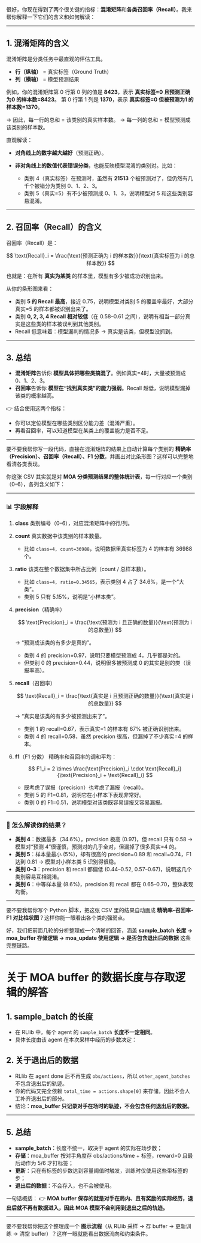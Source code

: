 很好，你现在得到了两个很关键的指标：**混淆矩阵**和**各类召回率（Recall）**。我来帮你解释一下它们的含义和如何解读：

---

## 1. 混淆矩阵的含义

混淆矩阵是分类任务中最直观的评估工具。

* **行（纵轴）** = 真实标签（Ground Truth）
* **列（横轴）** = 模型预测结果

例如，你的混淆矩阵第 0 行第 0 列的值是 **8423**，表示 **真实标签=0 且预测正确为0 的样本数=8423**。
第 0 行第 1 列是 **1370**，表示 **真实标签=0 但被预测为1 的样本数=1370**。

→ 因此，每一行的总和 = 该类别的真实样本数。
→ 每一列的总和 = 模型预测成该类别的样本数。

直观解读：

* **对角线上的数字越大越好**（预测正确）。
* **非对角线上的数值代表错误分类**，也能反映模型混淆的类别对。比如：

  * 类别 4（真实标签）在预测时，虽然有 **21513** 个被预测对了，但仍然有几千个被错分为类别 0、1、2、3。
  * 类别 5（真实=5）有不少被预测成 0、1、3，说明模型对 5 和这些类别容易混淆。

---

## 2. 召回率（Recall）的含义

召回率（Recall）是：

$$
\text{Recall}_i = \frac{\text{预测正确为 i 的样本数}}{\text{真实标签为 i 的总样本数}}
$$

也就是：在所有 **真实为某类** 的样本里，模型有多少被成功识别出来。

从你的条形图来看：

* 类别 **5 的 Recall 最高**，接近 0.75，说明模型对类别 5 的覆盖率最好，大部分真实=5 的样本都被识别出来了。
* 类别 **0, 2, 3, 4 Recall 相对较低**（在 0.58–0.61 之间），说明有相当一部分真实是这些类的样本被误判到其他类别。
* Recall 低意味着：模型漏判的情况多 → 真实是该类，但模型没抓到。

---

## 3. 总结

* **混淆矩阵**告诉你 **模型具体把哪些类搞混了**。例如真实=4时，大量被预测成 0、1、2、3。
* **召回率**告诉你 **模型在“找到真实类”的能力强弱**。Recall 越低，说明模型漏掉该类的概率越高。

👉 结合使用这两个指标：

* 你可以定位模型在哪些类别区分能力差（混淆严重）。
* 再看召回率，可以知道模型在某类上的覆盖能力是否不足。

---

要不要我帮你写一段代码，直接在混淆矩阵的结果上自动计算每个类别的 **精确率（Precision）、召回率（Recall）、F1 分数**，并画出对比条形图？这样可以完整地看清各类表现。

你这张 CSV 其实就是对 **MOA 分类预测结果的整体统计表**，每一行对应一个类别（0–6），各列含义如下：

---

### 📊 字段解释

1. **class**
   类别编号（0–6），对应混淆矩阵中的行/列。

2. **count**
   真实数据中该类别的样本数量。

   * 比如 `class=4, count=36988`，说明数据里真实标签为 4 的样本有 36988 个。

3. **ratio**
   该类在整个数据集中所占比例（count / 总样本数）。

   * 比如 `class=4, ratio=0.34565`，表示类别 4 占了 34.6%，是一个“大类”。
   * 类别 5 只有 5.15%，说明是“小样本类”。

4. **precision**（精确率）

   $$
   \text{Precision}_i = \frac{\text{预测为 i 且正确的数量}}{\text{预测为 i 的总数量}}
   $$

   → “预测成该类的有多少是真的”。

   * 类别 4 的 precision=0.97，说明只要模型预测成 4，几乎都是对的。
   * 但类别 0 的 precision=0.44，说明很多被预测成 0 的其实是别的类（误报率高）。

5. **recall**（召回率）

   $$
   \text{Recall}_i = \frac{\text{真实是 i 且预测正确的数量}}{\text{真实是 i 的总数量}}
   $$

   → “真实是该类的有多少被预测出来了”。

   * 类别 1 的 recall=0.67，表示真实=1 的样本有 67% 被正确识别出来。
   * 类别 4 的 recall=0.58，虽然 precision 很高，但漏掉了不少真实=4 的样本。

6. **f1**（F1 分数）
   精确率和召回率的调和平均：

   $$
   F1_i = 2 \times \frac{\text{Precision}_i \cdot \text{Recall}_i}{\text{Precision}_i + \text{Recall}_i}
   $$

   * 既考虑了误报（precision）也考虑了漏报（recall）。
   * 类别 5 的 F1=0.81，说明它在小样本下表现非常好。
   * 类别 0 的 F1=0.51，说明模型对该类既容易误报又容易漏报。

---

### 🔎 怎么解读你的结果？

* **类别 4**：数据最多（34.6%），precision 极高 (0.97)，但 recall 只有 0.58 → 模型对“预测 4”很谨慎，预测对的几乎全对，但漏掉了很多真实=4 的。
* **类别 5**：样本量最小 (5%)，却有很高的 precision=0.89 和 recall=0.74，F1 达到 0.81 → 模型对小样本类 5 识别得很稳。
* **类别 0–3**：precision 和 recall 都偏低 (0.44–0.52, 0.57–0.67)，说明这几个类别容易互相混淆。
* **类别 6**：中等样本量 (8.6%)，precision 和 recall 都在 0.65–0.70，整体表现均衡。

---

要不要我帮你写个 Python 脚本，把这张 CSV 里的结果自动画成 **精确率-召回率-F1 对比柱状图**？这样你能一眼看出各个类的强弱点。



好，我们把前面几轮的分析整理成一个清晰的回答，涵盖 **sample\_batch 长度 → moa\_buffer 存储逻辑 → moa\_update 使用逻辑 → 是否包含退出后的数据** 这条完整链路。

---

# 关于 MOA buffer 的数据长度与存取逻辑的解答

## 1. sample\_batch 的长度

* 在 RLlib 中，每个 agent 的 `sample_batch` **长度不一定相同**。
* 具体长度由该 agent 在本次采样中经历的步数决定：

  
## 2. 关于退出后的数据

* RLlib 在 agent done 后不再生成 `obs/actions`，所以 `other_agent_batches` 不包含退出后的轨迹。
* 你的代码又完全依赖 `total_time = actions.shape[0]` 来存储，因此不会人工补齐退出后的部分。
* 结论：**moa\_buffer 只记录对手在场时的轨迹，不会包含任何退出后的数据。**

---

## 5. 总结

* **sample\_batch**：长度不统一，取决于 agent 的实际在场步数；
* **存储**：moa\_buffer 按对手角度存 obs/actions/time + 标签，reward>0 且最后动作为 5/6 才打标签；
* **更新**：只在有标签的步数达到容量阈值时触发，训练时仅使用这些带标签的步；
* **退出后的数据**：不会存入，也不会被使用。

一句话概括：
👉 **MOA buffer 保存的就是对手在局内、且有奖励的实际经历，退出后就不再有数据进入，因此 MOA 模型不会利用到退出之后的轨迹。**

---

要不要我帮你把这个整理成一个 **图示流程**（从 RLlib 采样 → 存 buffer → 更新训练 → 清空 buffer）？这样一眼就能看出数据流向和约束条件。
